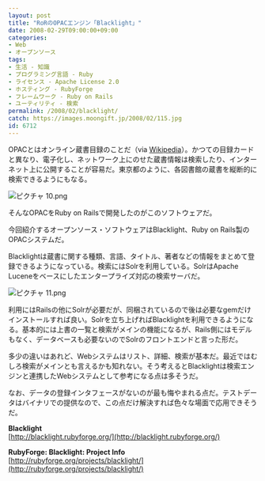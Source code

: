 ```yaml
---
layout: post
title: "RoRのOPACエンジン「Blacklight」"
date: 2008-02-29T09:00:00+09:00
categories:
- Web
- オープンソース
tags: 
- 生活 - 知識
- プログラミング言語 - Ruby
- ライセンス - Apache License 2.0
- ホスティング - RubyForge
- フレームワーク - Ruby on Rails
- ユーティリティ - 検索
permalink: /2008/02/blacklight/
catch: https://images.moongift.jp/2008/02/115.jpg
id: 6712
---
```

OPACとはオンライン蔵書目録のことだ（via [Wikipedia](http://ja.wikipedia.org/wiki/OPAC)）。かつての目録カードと異なり、電子化し、ネットワーク上にのせた蔵書情報は検索したり、インターネット上に公開することが容易だ。東京都のように、各図書館の蔵書を縦断的に検索できるようにもなる。   
  
 ![ピクチャ 10.png](https://images.moongift.jp/2008/02/105.jpg)  
  
そんなOPACをRuby on Railsで開発したのがこのソフトウェアだ。   
  
今回紹介するオープンソース・ソフトウェアはBlacklight、Ruby on Rails製のOPACシステムだ。   
  
<!--more-->  
  
Blacklightは蔵書に関する種類、言語、タイトル、著者などの情報をまとめて登録できるようになっている。検索にはSolrを利用している。SolrはApache Luceneをベースにしたエンタープライズ対応の検索サーバだ。   
  
 ![ピクチャ 11.png](https://images.moongift.jp/2008/02/115.jpg)  
  
利用にはRailsの他にSolrが必要だが、同梱されているので後は必要なgemだけインストールすれば良い。Solrを立ち上げればBlacklightを利用できるようになる。基本的には上書の一覧と検索がメインの機能になるが、Rails側にはモデルもなく、データベースも必要ないのでSolrのフロントエンドと言った形だ。   
  
多少の違いはあれど、Webシステムはリスト、詳細、検索が基本だ。最近ではむしろ検索がメインとも言えるかも知れない。そう考えるとBlacklightは検索エンジンと連携したWebシステムとして参考になる点は多そうだ。   
  
なお、データの登録インタフェースがないのが最も悔やまれる点だ。テストデータはバイナリでの提供なので、この点だけ解決すれば色々な場面で応用できそうだ。   
  
**Blacklight**  
[http://blacklight.rubyforge.org/](http://blacklight.rubyforge.org/)  
  
**RubyForge: Blacklight: Project Info**  
[http://rubyforge.org/projects/blacklight/](http://rubyforge.org/projects/blacklight/)

